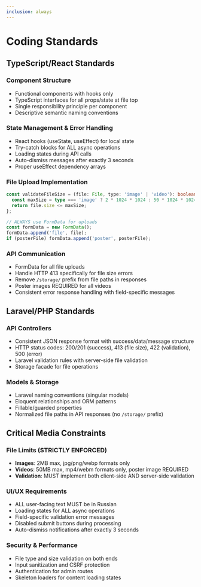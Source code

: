 ```yaml
---
inclusion: always
---
```


# Coding Standards

## TypeScript/React Standards

### Component Structure
- Functional components with hooks only
- TypeScript interfaces for all props/state at file top
- Single responsibility principle per component
- Descriptive semantic naming conventions

### State Management & Error Handling
- React hooks (useState, useEffect) for local state
- Try-catch blocks for ALL async operations
- Loading states during API calls
- Auto-dismiss messages after exactly 3 seconds
- Proper useEffect dependency arrays

### File Upload Implementation
```typescript
const validateFileSize = (file: File, type: 'image' | 'video'): boolean => {
  const maxSize = type === 'image' ? 2 * 1024 * 1024 : 50 * 1024 * 1024;
  return file.size <= maxSize;
};

// ALWAYS use FormData for uploads
const formData = new FormData();
formData.append('file', file);
if (posterFile) formData.append('poster', posterFile);
```

### API Communication
- FormData for all file uploads
- Handle HTTP 413 specifically for file size errors
- Remove `/storage/` prefix from file paths in responses
- Poster images REQUIRED for all videos
- Consistent error response handling with field-specific messages

## Laravel/PHP Standards

### API Controllers
- Consistent JSON response format with success/data/message structure
- HTTP status codes: 200/201 (success), 413 (file size), 422 (validation), 500 (error)
- Laravel validation rules with server-side file validation
- Storage facade for file operations

### Models & Storage
- Laravel naming conventions (singular models)
- Eloquent relationships and ORM patterns
- Fillable/guarded properties
- Normalized file paths in API responses (no `/storage/` prefix)

## Critical Media Constraints

### File Limits (STRICTLY ENFORCED)
- **Images**: 2MB max, jpg/png/webp formats only
- **Videos**: 50MB max, mp4/webm formats only, poster image REQUIRED
- **Validation**: MUST implement both client-side AND server-side validation

### UI/UX Requirements
- ALL user-facing text MUST be in Russian
- Loading states for ALL async operations
- Field-specific validation error messages
- Disabled submit buttons during processing
- Auto-dismiss notifications after exactly 3 seconds

### Security & Performance
- File type and size validation on both ends
- Input sanitization and CSRF protection
- Authentication for admin routes
- Skeleton loaders for content loading states